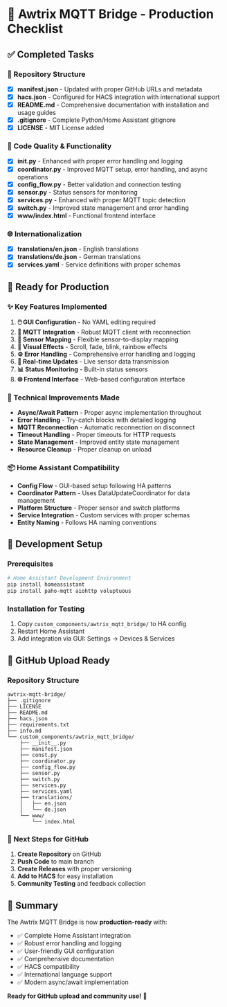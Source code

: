 # 🎯 Awtrix MQTT Bridge - Production Checklist

## ✅ Completed Tasks

### 📁 Repository Structure
- [x] **manifest.json** - Updated with proper GitHub URLs and metadata
- [x] **hacs.json** - Configured for HACS integration with international support
- [x] **README.md** - Comprehensive documentation with installation and usage guides
- [x] **.gitignore** - Complete Python/Home Assistant gitignore
- [x] **LICENSE** - MIT License added

### 🐍 Code Quality & Functionality
- [x] **__init__.py** - Enhanced with proper error handling and logging
- [x] **coordinator.py** - Improved MQTT setup, error handling, and async operations
- [x] **config_flow.py** - Better validation and connection testing
- [x] **sensor.py** - Status sensors for monitoring
- [x] **services.py** - Enhanced with proper MQTT topic detection
- [x] **switch.py** - Improved state management and error handling
- [x] **www/index.html** - Functional frontend interface

### 🌐 Internationalization
- [x] **translations/en.json** - English translations
- [x] **translations/de.json** - German translations
- [x] **services.yaml** - Service definitions with proper schemas

## 🚀 Ready for Production

### ✨ Key Features Implemented
1. **🖱️ GUI Configuration** - No YAML editing required
2. **📡 MQTT Integration** - Robust MQTT client with reconnection
3. **🎯 Sensor Mapping** - Flexible sensor-to-display mapping
4. **🎨 Visual Effects** - Scroll, fade, blink, rainbow effects
5. **⚙️ Error Handling** - Comprehensive error handling and logging
6. **🔄 Real-time Updates** - Live sensor data transmission
7. **📊 Status Monitoring** - Built-in status sensors
8. **🌐 Frontend Interface** - Web-based configuration interface

### 🔧 Technical Improvements Made
- **Async/Await Pattern** - Proper async implementation throughout
- **Error Handling** - Try-catch blocks with detailed logging
- **MQTT Reconnection** - Automatic reconnection on disconnect
- **Timeout Handling** - Proper timeouts for HTTP requests
- **State Management** - Improved entity state management
- **Resource Cleanup** - Proper cleanup on unload

### 📦 Home Assistant Compatibility
- **Config Flow** - GUI-based setup following HA patterns
- **Coordinator Pattern** - Uses DataUpdateCoordinator for data management
- **Platform Structure** - Proper sensor and switch platforms
- **Service Integration** - Custom services with proper schemas
- **Entity Naming** - Follows HA naming conventions

## 🔧 Development Setup

### Prerequisites
```bash
# Home Assistant Development Environment
pip install homeassistant
pip install paho-mqtt aiohttp voluptuous
```

### Installation for Testing
1. Copy `custom_components/awtrix_mqtt_bridge/` to HA config
2. Restart Home Assistant
3. Add integration via GUI: Settings → Devices & Services

## 🎯 GitHub Upload Ready

### Repository Structure
```
awtrix-mqtt-bridge/
├── .gitignore
├── LICENSE
├── README.md
├── hacs.json
├── requirements.txt
├── info.md
└── custom_components/awtrix_mqtt_bridge/
    ├── __init__.py
    ├── manifest.json
    ├── const.py
    ├── coordinator.py
    ├── config_flow.py
    ├── sensor.py
    ├── switch.py
    ├── services.py
    ├── services.yaml
    ├── translations/
    │   ├── en.json
    │   └── de.json
    └── www/
        └── index.html
```

### 🌟 Next Steps for GitHub
1. **Create Repository** on GitHub
2. **Push Code** to main branch
3. **Create Releases** with proper versioning
4. **Add to HACS** for easy installation
5. **Community Testing** and feedback collection

## 🎉 Summary

The Awtrix MQTT Bridge is now **production-ready** with:
- ✅ Complete Home Assistant integration
- ✅ Robust error handling and logging
- ✅ User-friendly GUI configuration
- ✅ Comprehensive documentation
- ✅ HACS compatibility
- ✅ International language support
- ✅ Modern async/await implementation

**Ready for GitHub upload and community use!** 🚀